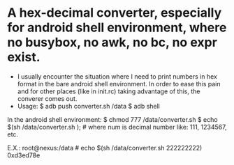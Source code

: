 # A hex-decimal converter, especially for android shell environment, where no busybox, no awk, no bc, no expr exist.
* I usually encounter the situation where I need to print numbers in hex format in the bare android shell environment. In order to ease this pain and for other places (like in init.rc) taking advantage of this, the converer comes out.
* Usage:
$ adb push converter.sh /data
$ adb shell

In the android shell environment:
$ chmod 777 /data/converter.sh
$ echo $(sh /data/converter.sh <num>); # where num is decimal number like:  111, 1234567, etc.

E.X.:
root@nexus:/data # echo $(sh /data/converter.sh 222222222)                     
0xd3ed78e
